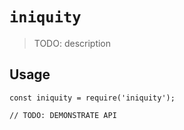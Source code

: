 # `iniquity`

> TODO: description

## Usage

```
const iniquity = require('iniquity');

// TODO: DEMONSTRATE API
```
